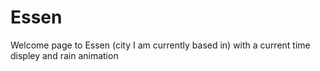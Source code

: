 # Essen
Welcome page to Essen (city I am currently based in) with a current time displey and rain animation
